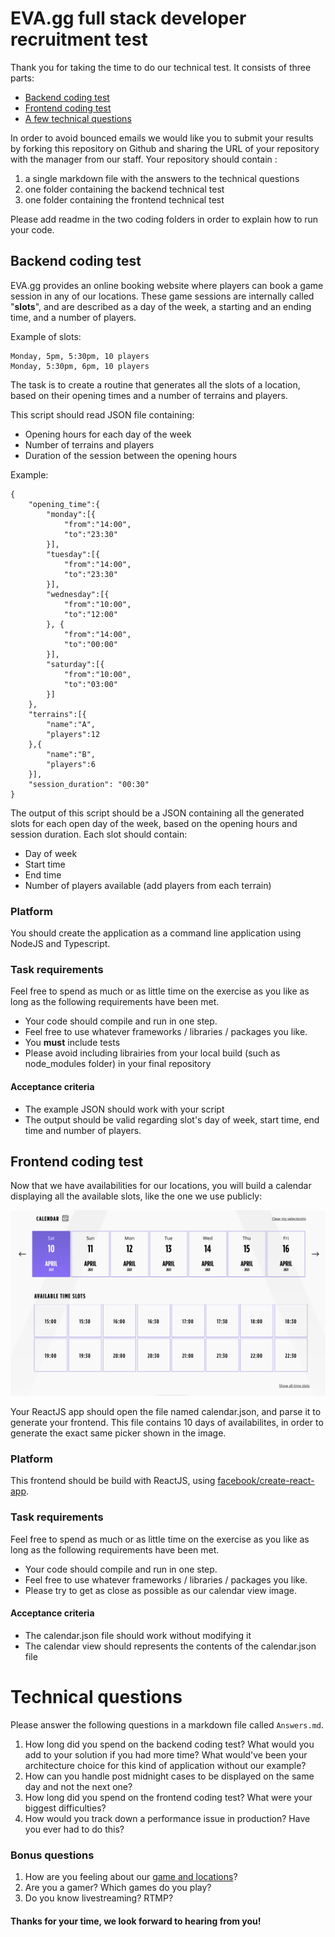 EVA.gg full stack developer recruitment test
==================================

Thank you for taking the time to do our technical test. It consists of three parts:

* [Backend coding test](#backend-coding-test)
* [Frontend coding test](#frontend-coding-test)
* [A few technical questions](#technical-questions)

In order to avoid bounced emails we would like you to submit your results by forking this repository on Github and sharing the URL of your repository with the manager from our staff. Your repository should contain :

1. a single markdown file with the answers to the technical questions
2. one folder containing the backend technical test
3. one folder containing the frontend technical test

Please add readme in the two coding folders in order to explain how to run your code.

## Backend coding test

EVA.gg provides an online booking website where players can book a game session in any of our locations. These game sessions are internally called "**slots**", and are described as a day of the week, a starting and an ending time, and a number of players.

Example of slots:

	Monday, 5pm, 5:30pm, 10 players
	Monday, 5:30pm, 6pm, 10 players

The task is to create a routine that generates all the slots of a location, based on their opening times and a number of terrains and players.

This script should read JSON file containing:

- Opening hours for each day of the week
- Number of terrains and players
- Duration of the session between the opening hours

Example:

	{
		"opening_time":{
			"monday":[{
				"from":"14:00",
				"to":"23:30"
			}],
			"tuesday":[{
				"from":"14:00",
				"to":"23:30"
			}],
			"wednesday":[{
				"from":"10:00",
				"to":"12:00"
			}, {
				"from":"14:00",
				"to":"00:00"
			}],
			"saturday":[{
				"from":"10:00",
				"to":"03:00"
			}]
		},
		"terrains":[{
			"name":"A",
			"players":12
		},{
			"name":"B",
			"players":6
		}],
		"session_duration": "00:30"
	}
	
The output of this script should be a JSON containing all the generated slots for each open day of the week, based on the opening hours and session duration. Each slot should contain:

- Day of week
- Start time
- End time
- Number of players available (add players from each terrain)

### Platform

You should create the application as a command line application using NodeJS and Typescript.

### Task requirements

Feel free to spend as much or as little time on the exercise as you like as long as the following requirements have been met.  

- Your code should compile and run in one step.
- Feel free to use whatever frameworks / libraries / packages you like.
- You **must** include tests
- Please avoid including librairies from your local build (such as node_modules folder) in your final repository

#### Acceptance criteria

- The example JSON should work with your script
- The output should be valid regarding slot's day of week, start time, end time and number of players.

## Frontend coding test

Now that we have availabilities for our locations, you will build a calendar displaying all the available slots, like the one we use publicly:

![Calendar view](calendar.png)

Your ReactJS app should open the file named calendar.json, and parse it to generate your frontend. This file contains 10 days of availabilites, in order to generate the exact same picker shown in the image.

### Platform

This frontend should be build with ReactJS, using [facebook/create-react-app](https://github.com/facebook/create-react-app).

### Task requirements

Feel free to spend as much or as little time on the exercise as you like as long as the following requirements have been met.  

- Your code should compile and run in one step.
- Feel free to use whatever frameworks / libraries / packages you like.
- Please try to get as close as possible as our calendar view image.

#### Acceptance criteria

- The calendar.json file should work without modifying it
- The calendar view should represents the contents of the calendar.json file

# Technical questions

Please answer the following questions in a markdown file called `Answers.md`.

1. How long did you spend on the backend coding test? What would you add to your solution if you had more time? What would've been your architecture choice for this kind of application without our example?
2. How can you handle post midnight cases to be displayed on the same day and not the next one?
3. How long did you spend on the frontend coding test? What were your biggest difficulties?
4. How would you track down a performance issue in production? Have you ever had to do this?

### Bonus questions

1. How are you feeling about our [game and locations](https://www.eva.gg)?
2. Are you a gamer? Which games do you play? 
3. Do you know livestreaming? RTMP? 

#### Thanks for your time, we look forward to hearing from you!